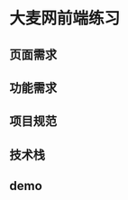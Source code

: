 <!--
 * @Author: GengYuan
 * @Date: 2021-05-18 12:22:48
 * @LastEditTime: 2021-05-18 13:20:55
 * @LastEditors: Please set LastEditors
 * @Description: 
 * @FilePath: \第二周项目副本\DaMaiWang\README.md
 * 可以输入预定的版权声明、个性签名、空行等
-->
# 大麦网前端练习
## 页面需求
## 功能需求
## 项目规范
## 技术栈
## demo